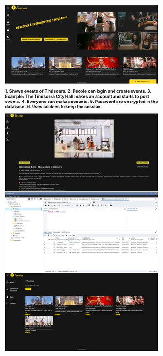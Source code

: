 ![Screenshot](/images/image.png)

**1. Shows events of Timisoara.**
**2. People can login and create events.**
**3. Example: The Timisoara City Hall makes an account and starts to post events.**
**4. Everyone can make accounts.**
**5. Password are encrypted in the database.**
**6. Uses cookies to keep the session.**

![Screenshot](/images/image1.png)
![Screenshot](/images/image3.png)
![Screenshot](/images/image4.png)
